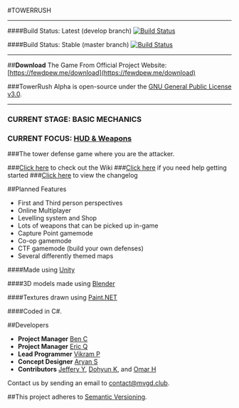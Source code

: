 #TOWERRUSH
___
####Build Status: Latest (develop branch)
[![Build Status](https://travis-ci.com/dbqeo/TowerRush.svg?token=JfBJk9gm8EheDBEGwTCZ&branch=develop)](https://travis-ci.com/dbqeo/TowerRush/branches)

####Build Status: Stable (master branch)
[![Build Status](https://travis-ci.com/dbqeo/TowerRush.svg?token=JfBJk9gm8EheDBEGwTCZ&branch=master)](https://travis-ci.com/dbqeo/TowerRush/branches)
___
##**Download** The Game From Official Project Website:
[https://fewdpew.me/download](https://fewdpew.me/download)

###TowerRush Alpha is open-source under the [GNU General Public License v3.0](http://www.gnu.org/licenses/gpl-3.0.en.html).
___
### **CURRENT STAGE: BASIC MECHANICS**
### **CURRENT FOCUS: [HUD & Weapons](https://github.com/FewdpewGames/unity-game/tree/develop)**

###The tower defense game where you are the attacker.

###[Click here](https://github.com/BenCuan/unity-game/wiki) to check out the Wiki
###[Click here](https://github.com/BenCuan/unity-game/wiki/getting-started) if you need help getting started
###[Click here](https://github.com/BenCuan/unity-game/blob/master/CHANGELOG.md) to view the changelog

##Planned Features
  - First and Third person perspectives
  - Online Multiplayer
  - Levelling system and Shop
  - Lots of weapons that can be picked up in-game
  - Capture Point gamemode
  - Co-op gamemode
  - CTF gamemode (build your own defenses)
  - Several differently themed maps
  
####Made using [Unity](https://unity3d.com)

####3D models made using [Blender](https://blender.org)

####Textures drawn using [Paint.NET](http://www.getpaint.net/index.html)

####Coded in C\#.

##Developers

 - **Project Manager** [Ben C](https://github.com/BenCuan)
 - **Project Manager** [Eric Q](https://github.com/eric1084)
 - **Lead Programmer** [Vikram P](https://github.com/DarkFlamex1)
 - **Concept Designer** [Aryan S](https://github.com/CrispyCookieHD)
 - **Contributors** [Jeffery Y](https://github.com/JeffY95014), [Dohyun K](https://github.com/DohyunK), and [Omar H](https://github.com/OmarHossain)
 
Contact us by sending an email to [contact@mvgd.club](mailto:contact@mvgd.club).

##This project adheres to [Semantic Versioning](semver.org).

